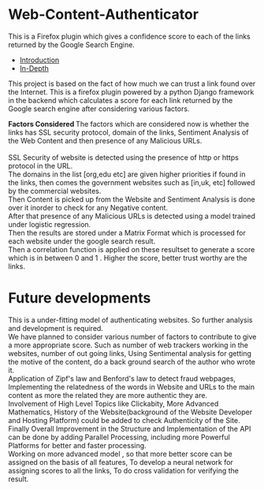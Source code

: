 # Web-Content-Authenticator
This is a Firefox plugin which gives a confidence score to each of the links returned by the Google Search Engine.

<ul>
  <li><a href="#Intro">Introduction</a></li>
    <li><a href="Depth">In-Depth</a></li>
  </ul>
  
  <p id="Intro">This project is based on the fact of how much we can trust a link found over the Internet. This is a firefox plugin powered by a python Django framework in the backend which calculates a score for each link returned by the Google search engine after considering various factors.
  </p>
  
  <p id="Depth">
  <b>Factors Considered </b>
  The factors which are considered now is whether the links has SSL security protocol, domain of the links, Sentiment Analysis of the Web Content and then presence of any Malicious URLs. <br />
   <br />
  SSL Security of website is detected using the presence of http or https protocol in the URL. <br />
  The domains in the list [org,edu etc] are given higher priorities if found in the links, then comes the government websites such as [in,uk, etc] followed by the commercial websites. <br />
  Then Content is picked up from the Website and Sentiment Analysis is done over it inorder to check for any Negative content. <br />
  After that presence of any Malicious URLs is detected using a model trained under logistic regression. <br />
  Then the results are stored under a Matrix Format which is processed for each website under the google search result. <br />
  Then a correlation function is applied on these resultset to generate a score which is in between 0 and 1 . Higher the score, better trust worthy are the links.
  </p>
  
# Future developments
This is a under-fitting model of authenticating websites. So further analysis and development is required. <br />
We have planned to consider various number of factors to contribute to give a more appropriate score. Such as number of web trackers working in the websites, number of out going links, Using Sentimental analysis for getting the motive of the content, do a back ground search of the author who wrote it. <br />
Application of Zipf's law and Benford's law to detect fraud webpages, Implementing the relatedness of the words in Website and URLs to the main content as more the related they are more authentic they are. <br />
Involvement of High Level Topics like Clickabity, More Advanced Mathematics, History of the Website(background of the Website Developer and Hosting Platform) could be added to check Authenticity of the Site. <br />
Finally Overall Improvement in the Structure and Implementation of the API can be done by adding Parallel Processing, including more Powerful Platforms for better and faster processing. <br />
Working on more advanced model , so that more better score can be assigned on the basis of all features, To develop a neural network for assigning scores to all the links, To do cross validation for verifying the result. 
